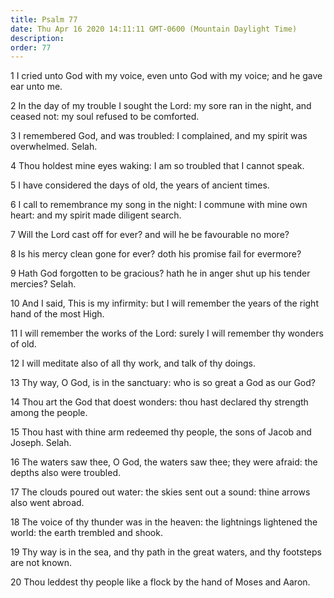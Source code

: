```yaml
---
title: Psalm 77
date: Thu Apr 16 2020 14:11:11 GMT-0600 (Mountain Daylight Time)
description: 
order: 77
---
```


<p>
  1 I cried unto God with my voice, even unto God with my voice; and he gave ear
  unto me.
</p>
<p>
  2 In the day of my trouble I sought the Lord: my sore ran in the night, and
  ceased not: my soul refused to be comforted.
</p>
<p>
  3 I remembered God, and was troubled: I complained, and my spirit was
  overwhelmed. Selah.
</p>
<p>4 Thou holdest mine eyes waking: I am so troubled that I cannot speak.</p>
<p>5 I have considered the days of old, the years of ancient times.</p>
<p>
  6 I call to remembrance my song in the night: I commune with mine own heart:
  and my spirit made diligent search.
</p>
<p>7 Will the Lord cast off for ever? and will he be favourable no more?</p>
<p>8 Is his mercy clean gone for ever? doth his promise fail for evermore?</p>
<p>
  9 Hath God forgotten to be gracious? hath he in anger shut up his tender
  mercies? Selah.
</p>
<p>
  10 And I said, This is my infirmity: but I will remember the years of the
  right hand of the most High.
</p>
<p>
  11 I will remember the works of the Lord: surely I will remember thy wonders
  of old.
</p>
<p>12 I will meditate also of all thy work, and talk of thy doings.</p>
<p>13 Thy way, O God, is in the sanctuary: who is so great a God as our God?</p>
<p>
  14 Thou art the God that doest wonders: thou hast declared thy strength among
  the people.
</p>
<p>
  15 Thou hast with thine arm redeemed thy people, the sons of Jacob and Joseph.
  Selah.
</p>
<p>
  16 The waters saw thee, O God, the waters saw thee; they were afraid: the
  depths also were troubled.
</p>
<p>
  17 The clouds poured out water: the skies sent out a sound: thine arrows also
  went abroad.
</p>
<p>
  18 The voice of thy thunder was in the heaven: the lightnings lightened the
  world: the earth trembled and shook.
</p>
<p>
  19 Thy way is in the sea, and thy path in the great waters, and thy footsteps
  are not known.
</p>
<p>20 Thou leddest thy people like a flock by the hand of Moses and Aaron.</p>
